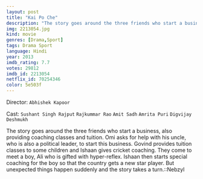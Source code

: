 ```yaml
---
layout: post
title: "Kai Po Che"
description: "The story goes around the three friends who start a business, also providing coaching classes and tuition. Omi asks for help with his uncle, who is also a political leader, to start this business. Govind provides tuition classes to some children and Ishaan gives cricket coaching. They come to meet a boy, Ali who is gifted with hyper-reflex. Ishaan then starts special coaching for the boy so that the country gets a new star player. But unexpected things happen suddenly and the story takes a turn..."
img: 2213054.jpg
kind: movie
genres: [Drama,Sport]
tags: Drama Sport 
language: Hindi
year: 2013
imdb_rating: 7.7
votes: 29812
imdb_id: 2213054
netflix_id: 70254346
color: 5e503f
---
```

Director: `Abhishek Kapoor`  

Cast: `Sushant Singh Rajput` `Rajkummar Rao` `Amit Sadh` `Amrita Puri` `Digvijay Deshmukh` 

The story goes around the three friends who start a business, also providing coaching classes and tuition. Omi asks for help with his uncle, who is also a political leader, to start this business. Govind provides tuition classes to some children and Ishaan gives cricket coaching. They come to meet a boy, Ali who is gifted with hyper-reflex. Ishaan then starts special coaching for the boy so that the country gets a new star player. But unexpected things happen suddenly and the story takes a turn.::Nebzyl